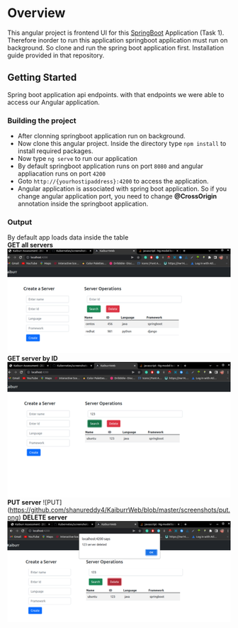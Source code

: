 # Overview
This angular project is frontend UI for this [SpringBoot](https://github.com/shanureddy4/WebApiTask) Application (Task 1). Therefore inorder to run this application springboot application must run on background. So clone and run the spring boot application first. Installation guide provided in that repository.
## Getting Started
Spring boot application api endpoints. with that endpoints we were able to access our Angular application.
### Building the project
* After clonning springboot application run on background.
* Now clone this angular project. Inside the directory type ```npm install``` to install required packages.
* Now type ```ng serve``` to run our application
* By default springboot application runs on port ```8080``` and angular appliacation runs on port ```4200```
* Goto ```http://{yourhostipaddress}:4200``` to access the application.
* Angular application is associated with spring boot application. So if you change angular application port, you need to change **@CrossOrigin** annotation inside the springboot application.
### Output
By default app loads data inside the table <br>
**GET all servers**
![GET all](https://github.com/shanureddy4/KaiburrWeb/blob/master/screenshots/default%20get.png)
**GET server by ID**
![GET](https://github.com/shanureddy4/KaiburrWeb/blob/master/screenshots/get.png)
**PUT server**
![PUT] (https://github.com/shanureddy4/KaiburrWeb/blob/master/screenshots/put.png)
**DELETE server**
![DELETE](https://github.com/shanureddy4/KaiburrWeb/blob/master/screenshots/delete.png)
